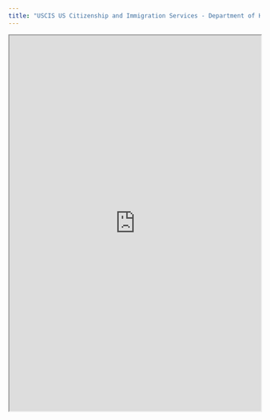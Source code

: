 ```yaml
---
title: "USCIS US Citizenship and Immigration Services - Department of Homeland Security"
---
```



<iframe height="750" width="100%" src="https://ewelton.github.io/ktest/wiki.html#USCIS%20US%20Citizenship%20and%20Immigration%20Services%20-%20Department%20of%20Homeland%20Security"></iframe>
